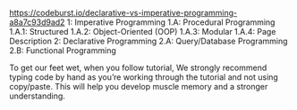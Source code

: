 https://codeburst.io/declarative-vs-imperative-programming-a8a7c93d9ad2
1: Imperative Programming
    1.A: Procedural Programming
        1.A.1: Structured
        1.A.2: Object-Oriented (OOP)
        1.A.3: Modular
        1.A.4: Page Description
2: Declarative Programming
    2.A: Query/Database Programming
    2.B: Functional Programming


To get our feet wet, when you follow tutorial, We strongly recommend typing code by hand as you’re working through the tutorial and not using copy/paste. This will help you develop muscle memory and a stronger understanding.

<disqus/>